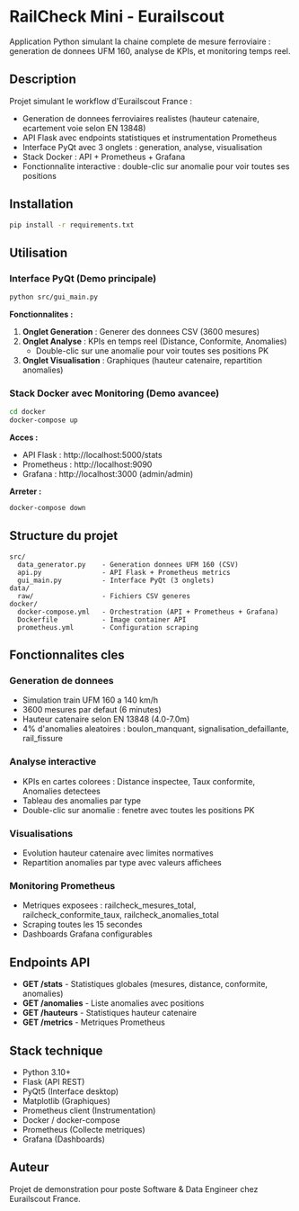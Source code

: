 # RailCheck Mini - Eurailscout

Application Python simulant la chaine complete de mesure ferroviaire : generation de donnees UFM 160, analyse de KPIs, et monitoring temps reel.

## Description

Projet simulant le workflow d'Eurailscout France :

- Generation de donnees ferroviaires realistes (hauteur catenaire, ecartement voie selon EN 13848)
- API Flask avec endpoints statistiques et instrumentation Prometheus
- Interface PyQt avec 3 onglets : generation, analyse, visualisation
- Stack Docker : API + Prometheus + Grafana
- Fonctionnalite interactive : double-clic sur anomalie pour voir toutes ses positions

## Installation

```bash
pip install -r requirements.txt
```

## Utilisation

### Interface PyQt (Demo principale)

```bash
python src/gui_main.py
```

**Fonctionnalites :**
1. **Onglet Generation** : Generer des donnees CSV (3600 mesures)
2. **Onglet Analyse** : KPIs en temps reel (Distance, Conformite, Anomalies)
   - Double-clic sur une anomalie pour voir toutes ses positions PK
3. **Onglet Visualisation** : Graphiques (hauteur catenaire, repartition anomalies)

### Stack Docker avec Monitoring (Demo avancee)

```bash
cd docker
docker-compose up
```

**Acces :**
- API Flask : http://localhost:5000/stats
- Prometheus : http://localhost:9090
- Grafana : http://localhost:3000 (admin/admin)

**Arreter :**
```bash
docker-compose down
```

## Structure du projet

```
src/
  data_generator.py    - Generation donnees UFM 160 (CSV)
  api.py               - API Flask + Prometheus metrics
  gui_main.py          - Interface PyQt (3 onglets)
data/
  raw/                 - Fichiers CSV generes
docker/
  docker-compose.yml   - Orchestration (API + Prometheus + Grafana)
  Dockerfile           - Image container API
  prometheus.yml       - Configuration scraping
```

## Fonctionnalites cles

### Generation de donnees
- Simulation train UFM 160 a 140 km/h
- 3600 mesures par defaut (6 minutes)
- Hauteur catenaire selon EN 13848 (4.0-7.0m)
- 4% d'anomalies aleatoires : boulon_manquant, signalisation_defaillante, rail_fissure

### Analyse interactive
- KPIs en cartes colorees : Distance inspectee, Taux conformite, Anomalies detectees
- Tableau des anomalies par type
- Double-clic sur anomalie : fenetre avec toutes les positions PK

### Visualisations
- Evolution hauteur catenaire avec limites normatives
- Repartition anomalies par type avec valeurs affichees

### Monitoring Prometheus
- Metriques exposees : railcheck_mesures_total, railcheck_conformite_taux, railcheck_anomalies_total
- Scraping toutes les 15 secondes
- Dashboards Grafana configurables

## Endpoints API

- **GET /stats** - Statistiques globales (mesures, distance, conformite, anomalies)
- **GET /anomalies** - Liste anomalies avec positions
- **GET /hauteurs** - Statistiques hauteur catenaire
- **GET /metrics** - Metriques Prometheus

## Stack technique

- Python 3.10+
- Flask (API REST)
- PyQt5 (Interface desktop)
- Matplotlib (Graphiques)
- Prometheus client (Instrumentation)
- Docker / docker-compose
- Prometheus (Collecte metriques)
- Grafana (Dashboards)

## Auteur

Projet de demonstration pour poste Software & Data Engineer chez Eurailscout France.
